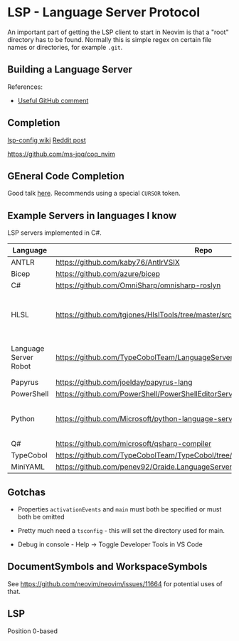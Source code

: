 # LSP - Language Server Protocol

An important part of getting the LSP client to start in Neovim is that
a "root" directory has to be found. Normally this is simple regex on
certain file names or directories, for example `.git`.


## Building a Language Server

References:
- [Useful GitHub comment](https://github.com/microsoft/language-server-protocol/issues/964#issuecomment-618867090)

## Completion

[lsp-config wiki](https://github.com/neovim/nvim-lspconfig/wiki/Autocompletion)
[Reddit post](https://www.reddit.com/r/neovim/comments/q58l17/autocompletion_plugin_alternatives/)

<https://github.com/ms-jpq/coq_nvim>

## GEneral Code Completion

Good talk [here](https://www.youtube.com/watch?v=aRO7DkJrA_c). Recommends using a special `CURSOR` token.

## Example Servers in languages I know

LSP servers implemented in C#.

Language              | Repo                                                                              | Notes
----------------------|-----------------------------------------------------------------------------------|------
ANTLR                 | <https://github.com/kaby76/AntlrVSIX>
Bicep                 | <https://github.com/azure/bicep>
C#                    | <https://github.com/OmniSharp/omnisharp-roslyn>
HLSL                  | <https://github.com/tgjones/HlslTools/tree/master/src/ShaderTools.LanguageServer> | Looks to be a good one for example
Language Server Robot | <https://github.com/TypeCobolTeam/LanguageServerRobot/wiki>                       | Not sure what this is
Papyrus               | <https://github.com/joelday/papyrus-lang>
PowerShell            | <https://github.com/PowerShell/PowerShellEditorServices>
Python                | <https://github.com/Microsoft/python-language-server>                             | Read only public archive
Q#                    | <https://github.com/microsoft/qsharp-compiler>
TypeCobol             | <https://github.com/TypeCobolTeam/TypeCobol/tree/master/TypeCobol.LanguageServer>
MiniYAML              | <https://github.com/penev92/Oraide.LanguageServer>


## Gotchas

- Properties `activationEvents` and `main` must both be specified or must both be omitted
- Pretty much need a `tsconfig` - this will set the directory used for main.

- Debug in console - Help -> Toggle Developer Tools in VS Code

## DocumentSymbols and WorkspaceSymbols

See https://github.com/neovim/neovim/issues/11664 for potential uses of that.

## LSP

Position 0-based
